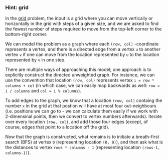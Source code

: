### Hint: grid

In the [grid](https://uib.kattis.com/problems/grid) problem,
the input is a grid where you can move vertically or horizontally
in the grid with steps of a given size, and we are asked to find
the fewest number of steps required to move from the top-left
corner to the bottom-right corner.

We can model the problem as a graph where each `(row, col)` -coordinate
represents a vertex, and there is a directed edge from a vertex `u`
to another vertex `v` if one can move from the location represented
by `u` to the location represented by `v` in one step.

There are multiple ways of approaching this model; one approach is
to explicitly construct the directed unweighted graph. For instance,
we can use the convention that location `(row, col)` represents vertex
`i = row * columns + col` (in which case, we can easily map backwards
as well: `row = i / columns` and `col = i % columns`).

To add edges to the graph, we know that a location `(row, col)`
containg the number `x` in the grid at that postion will have at most
four out-neighbours (i.e. positions we can go to - we can calculate them easily
if we work with 2-dimensinal points, then we convert to vertex numbers afterwards).
Iterate over every location `(row, col)`, and add those
four edges (except, of course, edges that point to a location off the grid).

Now that the graph is constructed, what remains is to initiate a breath-first search
(BFS) at vertex `0` (representing location `(0, 0)`), and then ask what is the
distances to vertex `rows * columns - 1` (representing location `(rows-1, columns-1)`).
